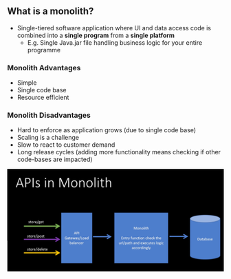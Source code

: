 ## What is a monolith?

* Single-tiered software application where UI and data access code is combined into a **single program** from a **single platform**
  * E.g. Single Java.jar file handling business logic for your entire programme

### Monolith Advantages
* Simple
* Single code base
* Resource efficient

### Monolith Disadvantages
* Hard to enforce as application grows (due to single code base)
* Scaling is a challenge
* Slow to react to customer demand 
* Long release cycles (adding more functionality means checking if other code-bases are impacted)

<img src="./apis-in-monolith.jpg"/>